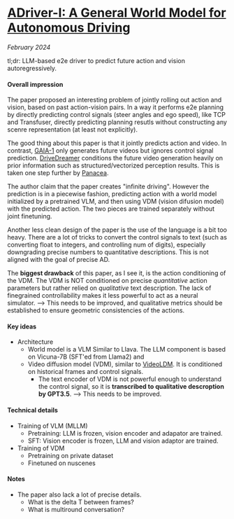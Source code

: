# [ADriver-I: A General World Model for Autonomous Driving](https://arxiv.org/abs/2311.13549)

_February 2024_

tl;dr: LLM-based e2e driver to predict future action and vision autoregressively.

#### Overall impression
The paper proposed an interesting problem of jointly rolling out action and vision, based on past action-vision pairs. In a way it performs e2e planning by directly predicting control signals (steer angles and ego speed), like TCP and Transfuser, directly predicting planning resutls without constructing any scenre representation (at least not explicitly).

The good thing about this paper is that it jointly predicts action and video. In contrast, [GAIA-1](gaia_1.md) only generates future videos but ignores control signal prediction. [DriveDreamer](drive_dreamer.md) conditions the future video generation heavily on prior information such as structured/vectorized perception results. This is taken one step further by [Panacea](panacea.md).

The author claim that the paper creates "infinite driving". However the prediction is in a piecewise fashion, predicting action with a world model initialized by a pretrained VLM, and then using VDM (vision difusion model) with the predicted action. The two pieces are trained separately without joint finetuning.

Another less clean design of the paper is the use of the language is a bit too heavy. There are a lot of tricks to convert the control signals to text (such as converting float to integers, and controlling num of digits), especially downgrading precise numbers to quantitative descriptions. This is not aligned with the goal of precise AD.

The **biggest drawback** of this paper, as I see it, is the action conditioning of the VDM. The VDM is NOT conditioned on precise *quantitative* action parameters but rather relied on *qualitative* text description. The lack of finegrained controllability makes it less powerful to act as a neural simulator. --> This needs to be improved, and qualitative metrics should be established to ensure geometric consistencies of the actions. 

#### Key ideas
- Architecture
	- World model is a VLM Similar to Llava. The LLM component is based on Vicuna-7B (SFT'ed from Llama2) and 
	- Video diffusion model (VDM), similar to [VideoLDM](videoldm.md). It is conditioned on historical frames and control signals. 
		- The text encoder of VDM is not powerful enough to understand the control signal, so it is **transcribed to qualitative descroption by GPT3.5**. --> This needs to be improved.

#### Technical details
- Training of VLM (MLLM)
	- Pretraining: LLM is frozen, vision encoder and adapator are trained.
	- SFT: Vision encoder is frozen, LLM and vision adaptor are trained.
- Training of VDM
	- Pretraining on private dataset
	- Finetuned on nuscenes

#### Notes
- The paper also lack a lot of precise details.
	- What is the delta T between frames?
	- What is multiround conversation?
